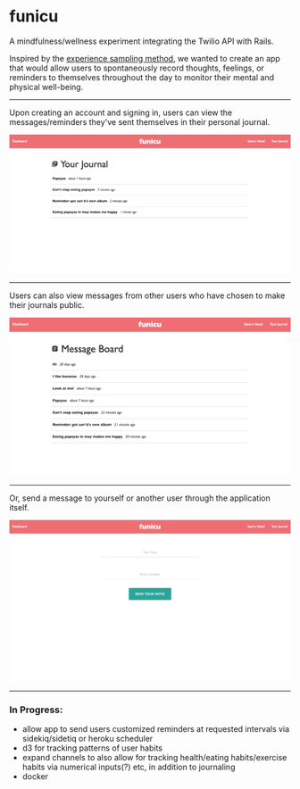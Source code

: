 # funicu

A mindfulness/wellness experiment integrating the Twilio API with Rails. 

Inspired by the [experience sampling method][experience-sampling], we wanted to create an app that would allow users to spontaneously record thoughts, feelings, or reminders to themselves throughout the day to monitor their mental and physical well-being. 

---

Upon creating an account and signing in, users can view the messages/reminders they've sent themselves in their personal journal.

![journal][journal]

---

Users can also view messages from other users who have chosen to make their journals public.

![dash][dash]

---

Or, send a message to yourself or another user through the application itself.

![new][new]

---

### In Progress:

- allow app to send users customized reminders at requested intervals via sidekiq/sidetiq or heroku scheduler
- d3 for tracking patterns of user habits
- expand channels to also allow for tracking health/eating habits/exercise habits via numerical inputs(?) etc, in addition to journaling
- docker

[experience-sampling]: https://en.wikipedia.org/wiki/Experience_sampling_method
[journal]: https://github.com/eating247/funicu/blob/master/screenshots/funicu-journal.png
[dash]: https://github.com/eating247/funicu/blob/master/screenshots/funicu-dash.png
[new]: https://github.com/eating247/funicu/blob/master/screenshots/funicu-new.png